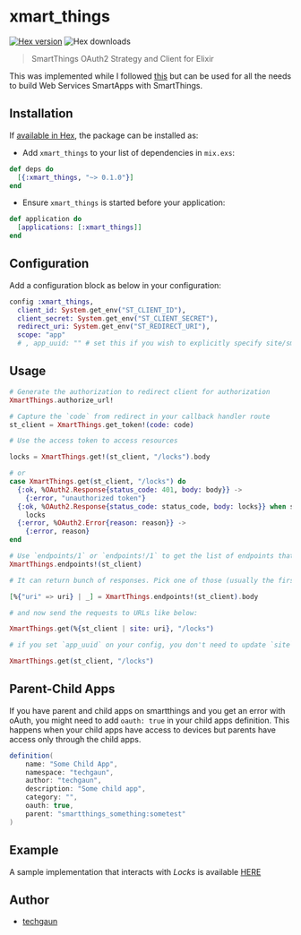 # xmart_things

[![Hex version](https://img.shields.io/hexpm/v/xmart_things.svg "Hex version")](https://hex.pm/packages/xmart_things) ![Hex downloads](https://img.shields.io/hexpm/dt/xmart_things.svg "Hex downloads")

> SmartThings OAuth2 Strategy and Client for Elixir

This was implemented while I followed [this](http://docs.smartthings.com/en/latest/smartapp-web-services-developers-guide/overview.html) but can be used for all the needs to build Web Services SmartApps with SmartThings.

## Installation

If [available in Hex](https://hex.pm/docs/publish), the package can be installed as:

- Add `xmart_things` to your list of dependencies in `mix.exs`:

```elixir
def deps do
  [{:xmart_things, "~> 0.1.0"}]
end
```

- Ensure `xmart_things` is started before your application:

```elixir
def application do
  [applications: [:xmart_things]]
end
```

## Configuration

Add a configuration block as below in your configuration:

```elixir
config :xmart_things,
  client_id: System.get_env("ST_CLIENT_ID"),
  client_secret: System.get_env("ST_CLIENT_SECRET"),
  redirect_uri: System.get_env("ST_REDIRECT_URI"),
  scope: "app"
  # , app_uuid: "" # set this if you wish to explicitly specify site/smartapp base uri to call
```

## Usage

```elixir
# Generate the authorization to redirect client for authorization
XmartThings.authorize_url!

# Capture the `code` from redirect in your callback handler route
st_client = XmartThings.get_token!(code: code)

# Use the access token to access resources

locks = XmartThings.get!(st_client, "/locks").body

# or
case XmartThings.get(st_client, "/locks") do
  {:ok, %OAuth2.Response{status_code: 401, body: body}} ->
    {:error, "unauthorized token"}
  {:ok, %OAuth2.Response{status_code: status_code, body: locks}} when status_code in [200..399] ->
    locks
  {:error, %OAuth2.Error{reason: reason}} ->
    {:error, reason}
end

# Use `endpoints/1` or `endpoints!/1` to get the list of endpoints that you can use to talk with SmartApp
XmartThings.endpoints!(st_client)

# It can return bunch of responses. Pick one of those (usually the first one) to perform your requests to SmartApp

[%{"uri" => uri} | _] = XmartThings.endpoints!(st_client).body

# and now send the requests to URLs like below:

XmartThings.get(%{st_client | site: uri}, "/locks")

# if you set `app_uuid` on your config, you don't need to update `site` in the `st_client` struct

XmartThings.get(st_client, "/locks")
```

## Parent-Child Apps

If you have parent and child apps on smartthings and you get an error with oAuth, you might need to add `oauth: true` in your child apps definition. This happens when your child apps have access to devices but parents have access only through the child apps.

```groovy
definition(
    name: "Some Child App",
    namespace: "techgaun",
    author: "techgaun",
    description: "Some child app",
    category: "",
    oauth: true,
    parent: "smartthings_something:sometest"
)
```

## Example

A sample implementation that interacts with *Locks* is available [HERE](https://github.com/techgaun/xmart-things-demo)

## Author

- [techgaun](https://github.com/techgaun)
